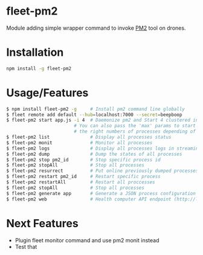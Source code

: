 fleet-pm2
=========

Module adding simple wrapper command to invoke [PM2](https://github.com/Unitech/pm2) tool on drones.

# Installation

```bash
npm install -g fleet-pm2
```

# Usage/Features

```bash
$ npm install fleet-pm2 -g     # Install pm2 command line globally
$ fleet remote add default --hub=localhost:7000 --secret=beepboop
$ fleet-pm2 start app.js -i 4  # Daemonize pm2 and Start 4 clustered instances of app.js
                         # You can also pass the 'max' params to start 
                         # the right numbers of processes depending of CPUs
$ fleet-pm2 list               # Display all processes status
$ fleet-pm2 monit              # Monitor all processes
$ fleet-pm2 logs               # Display all processes logs in streaming
$ fleet-pm2 dump               # Dump the states of all processes
$ fleet-pm2 stop pm2_id        # Stop specific process id
$ fleet-pm2 stopAll            # Stop all processes
$ fleet-pm2 resurrect          # Put online previously dumped processes
$ fleet-pm2 restart pm2_id     # Restart specific process
$ fleet-pm2 restartAll         # Restart all proccesses
$ fleet-pm2 stopAll            # Stop all processes
$ fleet-pm2 generate app       # Generate a JSON process configuration
$ fleet-pm2 web                # Health computer API endpoint (http://localhost:9615)
```

# Next Features

- Plugin fleet monitor command and use pm2 monit instead
- Test that